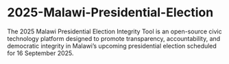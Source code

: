# 2025-Malawi-Presidential-Election
The 2025 Malawi Presidential Election Integrity Tool is an open-source civic technology platform designed to promote transparency, accountability, and democratic integrity in Malawi’s upcoming presidential election scheduled for 16 September 2025.
